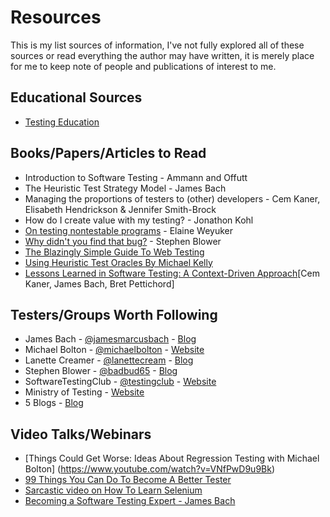 # Resources

This is my list sources of information, I've not fully explored all of these sources or read everything the author may have written, it is merely place for me to keep note of people and publications of interest to me.

## Educational Sources

* [Testing Education](http://www.testingeducation.org/BBST/foundations/)

## Books/Papers/Articles to Read

* Introduction to Software Testing - Ammann and Offutt
* The Heuristic Test Strategy Model - James Bach
* Managing the proportions of testers to (other) developers - Cem Kaner, Elisabeth Hendrickson & Jennifer Smith-Brock
* How do I create value with my testing? - Jonathon Kohl
* [On testing nontestable programs](http://www.testingeducation.org/BBST/foundations/Weyuker_ontestingnontestable.pdf) - Elaine Weyuker
* [Why didn't you find that bug?](http://www.ministryoftesting.com/2014/07/didnt-find-bug/) - Stephen Blower
* [The Blazingly Simple Guide To Web Testing](http://thesocialtester.co.uk/wp-content/uploads/2013/12/The-Blazingly-Simple-Guide-To-Web-Testing.pdf)
* [Using Heuristic Test Oracles By Michael Kelly](http://www.testingeducation.org/BBST/foundations/Kelly_UsingTestOracles.pdf)
* [Lessons Learned in Software Testing: A Context-Driven Approach](http://books.google.co.uk/books?id=n88imf9m25kC)[Cem Kaner, James Bach, Bret Pettichord]

## Testers/Groups Worth Following

* James Bach - [@jamesmarcusbach](https://twitter.com/jamesmarcusbach) - [Blog](http://www.satisfice.com/blog/)
* Michael Bolton - [@michaelbolton](https://twitter.com/michaelbolton) - [Website](http://www.developsense.com/)
* Lanette Creamer - [@lanettecream](https://twitter.com/lanettecream) - [Blog](http://blog.testyredhead.com)
* Stephen Blower - [@badbud65](https://twitter.com/badbud65) - [Blog](http://www.stephenblower.co.uk/)
* SoftwareTestingClub - [@testingclub](https://twitter.com/testingclub) - [Website](http://www.softwaretestingclub.com/)
* Ministry of Testing - [Website](http://www.ministryoftesting.com/)
* 5 Blogs - [Blog](http://5blogs.wordpress.com/)

## Video Talks/Webinars
* [Things Could Get Worse: Ideas About Regression Testing with Michael Bolton] (https://www.youtube.com/watch?v=VNfPwD9u9Bk)
* [99 Things You Can Do To Become A Better Tester](http://www.ministryoftesting.com/wp-content/uploads/2013/07/99ThingsEbook.pdf)
* [Sarcastic video on How To Learn Selenium](http://www.youtube.com/watch?v=cAgeeDpisbU)
* [Becoming a Software Testing Expert - James Bach](https://www.youtube.com/watch?v=3FTwaojNkXw)